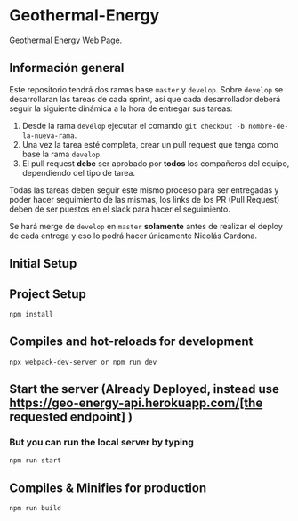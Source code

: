 # Geothermal-Energy
Geothermal Energy Web Page.

## Información general
Este repositorio tendrá dos ramas base `master` y `develop`.
Sobre `develop` se desarrollaran las tareas de cada sprint, así que cada desarrollador deberá seguir la siguiente dinámica a la hora de entregar sus tareas:
1. Desde la rama `develop` ejecutar el comando `git checkout -b nombre-de-la-nueva-rama`.
2. Una vez la tarea esté completa, crear un pull request que tenga como base la rama `develop`.
3. El pull request **debe** ser aprobado por **todos** los compañeros del equipo, dependiendo del tipo de tarea.

Todas las tareas deben seguir este mismo proceso para ser entregadas y poder hacer seguimiento de las mismas, los links de los PR (Pull Request) deben de ser puestos en el slack para hacer el seguimiento.

Se hará merge de `develop` en `master` **solamente** antes de realizar el deploy de cada entrega y eso lo podrá hacer únicamente Nicolás Cardona.

## Initial Setup
## Project Setup
```
npm install
```

## Compiles and hot-reloads for development
```
npx webpack-dev-server or npm run dev
```

## Start the server (Already Deployed, instead use https://geo-energy-api.herokuapp.com/[the requested endpoint] )
### But you can run the local server by typing
```
npm run start
```

## Compiles & Minifies for production
```
npm run build
```
